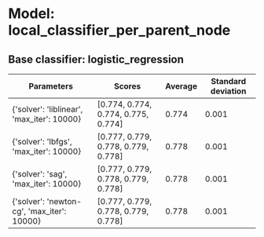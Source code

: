 # Model: local_classifier_per_parent_node
## Base classifier: logistic_regression
|Parameters|Scores|Average|Standard deviation|
|----------|------|-------|------------------|
|{'solver': 'liblinear', 'max_iter': 10000}|[0.774, 0.774, 0.774, 0.775, 0.774]|0.774|0.001|
|{'solver': 'lbfgs', 'max_iter': 10000}|[0.777, 0.779, 0.778, 0.779, 0.778]|0.778|0.001|
|{'solver': 'sag', 'max_iter': 10000}|[0.777, 0.779, 0.778, 0.779, 0.778]|0.778|0.001|
|{'solver': 'newton-cg', 'max_iter': 10000}|[0.777, 0.779, 0.778, 0.779, 0.778]|0.778|0.001|
